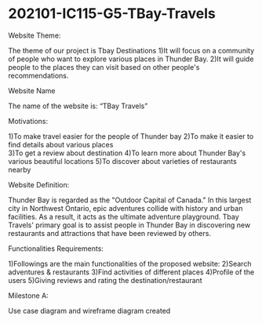 # 202101-IC115-G5-TBay-Travels

Website Theme:

The theme of our project is Tbay Destinations
1)It will focus on a community of people who want to explore various places in Thunder Bay.
2)It will guide people to the places they can visit based on other people's recommendations.


Website Name

The name of the website is:
                          “TBay Travels”


Motivations:

1)To make travel easier for the people of Thunder bay 
2)To make it easier to find details about various places  
3)To get a review about destination
4)To learn more about Thunder Bay's various beautiful locations
5)To discover about varieties of restaurants nearby


Website Definition:

Thunder Bay is regarded as the "Outdoor Capital of Canada." In this largest city in Northwest Ontario, epic adventures collide with history and urban facilities.
As a result, it acts as the ultimate adventure playground. Tbay Travels' primary goal is to assist people in Thunder Bay in discovering new restaurants and attractions that have been reviewed by others.


Functionalities Requirements:

1)Followings are the main functionalities of the proposed website:
2)Search adventures & restaurants
3)Find activities of different places
4)Profile of the users
5)Giving reviews and rating the destination/restaurant


Milestone A:

Use case diagram and wireframe diagram created

